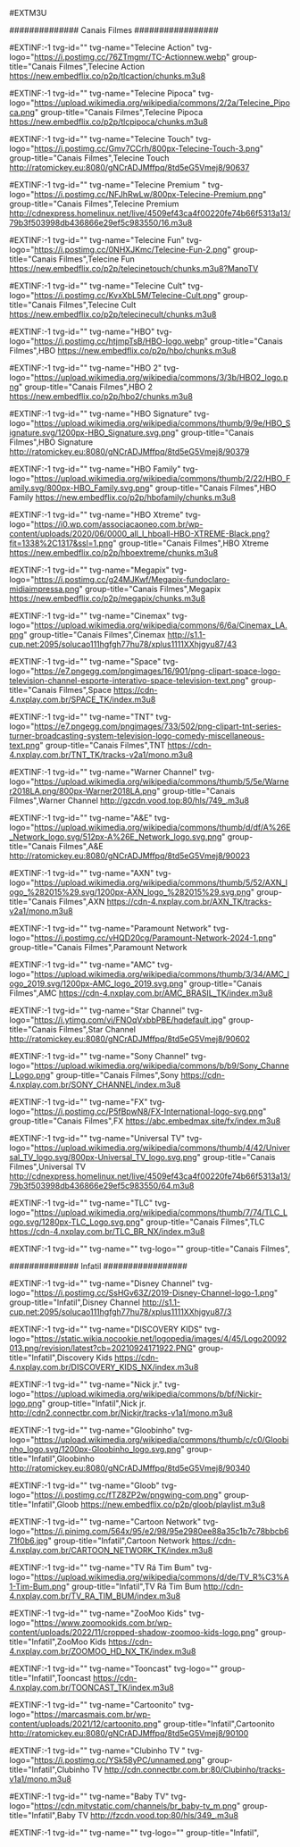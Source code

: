 #EXTM3U 

############## Canais Filmes ################# 

#EXTINF:-1 tvg-id="" tvg-name="Telecine Action" tvg-logo="https://i.postimg.cc/76ZTmgmr/TC-Actionnew.webp" group-title="Canais Filmes",Telecine Action
https://new.embedflix.co/p2p/tlcaction/chunks.m3u8

#EXTINF:-1 tvg-id="" tvg-name="Telecine Pipoca" tvg-logo="https://upload.wikimedia.org/wikipedia/commons/2/2a/Telecine_Pipoca.png" group-title="Canais Filmes",Telecine Pipoca
https://new.embedflix.co/p2p/tlcpipoca/chunks.m3u8

#EXTINF:-1 tvg-id="" tvg-name="Telecine Touch" tvg-logo="https://i.postimg.cc/Gmv7CCrh/800px-Telecine-Touch-3.png" group-title="Canais Filmes",Telecine Touch
http://ratomickey.eu:8080/gNCrADJMffpq/8td5eG5Vmej8/90637

#EXTINF:-1 tvg-id="" tvg-name="Telecine Premium " tvg-logo="https://i.postimg.cc/NFJhRwLw/800px-Telecine-Premium.png" group-title="Canais Filmes",Telecine Premium 
http://cdnexpress.homelinux.net/live/4509ef43ca4f00220fe74b66f5313a13/79b3f503998db436866e29ef5c983550/16.m3u8

#EXTINF:-1 tvg-id="" tvg-name="Telecine Fun" tvg-logo="https://i.postimg.cc/0NHXJKmc/Telecine-Fun-2.png" group-title="Canais Filmes",Telecine Fun
https://new.embedflix.co/p2p/telecinetouch/chunks.m3u8?ManoTV

#EXTINF:-1 tvg-id="" tvg-name="Telecine Cult" tvg-logo="https://i.postimg.cc/KvxXbL5M/Telecine-Cult.png" group-title="Canais Filmes",Telecine Cult
https://new.embedflix.co/p2p/telecinecult/chunks.m3u8

#EXTINF:-1 tvg-id="" tvg-name="HBO" tvg-logo="https://i.postimg.cc/htjmpTsB/HBO-logo.webp" group-title="Canais Filmes",HBO
https://new.embedflix.co/p2p/hbo/chunks.m3u8

#EXTINF:-1 tvg-id="" tvg-name="HBO 2" tvg-logo="https://upload.wikimedia.org/wikipedia/commons/3/3b/HBO2_logo.png" group-title="Canais Filmes",HBO 2
https://new.embedflix.co/p2p/hbo2/chunks.m3u8

#EXTINF:-1 tvg-id="" tvg-name="HBO Signature" tvg-logo="https://upload.wikimedia.org/wikipedia/commons/thumb/9/9e/HBO_Signature.svg/1200px-HBO_Signature.svg.png" group-title="Canais Filmes",HBO Signature
http://ratomickey.eu:8080/gNCrADJMffpq/8td5eG5Vmej8/90379

#EXTINF:-1 tvg-id="" tvg-name="HBO Family" tvg-logo="https://upload.wikimedia.org/wikipedia/commons/thumb/2/22/HBO_Family.svg/800px-HBO_Family.svg.png" group-title="Canais Filmes",HBO Family
https://new.embedflix.co/p2p/hbofamily/chunks.m3u8

#EXTINF:-1 tvg-id="" tvg-name="HBO Xtreme" tvg-logo="https://i0.wp.com/associacaoneo.com.br/wp-content/uploads/2020/06/0000_all_l_hboall-HBO-XTREME-Black.png?fit=1338%2C1317&ssl=1.png" group-title="Canais Filmes",HBO Xtreme
https://new.embedflix.co/p2p/hboextreme/chunks.m3u8

#EXTINF:-1 tvg-id="" tvg-name="Megapix" tvg-logo="https://i.postimg.cc/g24MJKwf/Megapix-fundoclaro-midiaimpressa.png" group-title="Canais Filmes",Megapix
https://new.embedflix.co/p2p/megapix/chunks.m3u8

#EXTINF:-1 tvg-id="" tvg-name="Cinemax" tvg-logo="https://upload.wikimedia.org/wikipedia/commons/6/6a/Cinemax_LA.png" group-title="Canais Filmes",Cinemax
http://s1.1-cup.net:2095/solucao111hgfgh77hu78/xplus1111XXhjgyu87/43

#EXTINF:-1 tvg-id="" tvg-name="Space" tvg-logo="https://e7.pngegg.com/pngimages/16/901/png-clipart-space-logo-television-channel-esporte-interativo-space-television-text.png" group-title="Canais Filmes",Space
https://cdn-4.nxplay.com.br/SPACE_TK/index.m3u8

#EXTINF:-1 tvg-id="" tvg-name="TNT" tvg-logo="https://e7.pngegg.com/pngimages/733/502/png-clipart-tnt-series-turner-broadcasting-system-television-logo-comedy-miscellaneous-text.png" group-title="Canais Filmes",TNT
https://cdn-4.nxplay.com.br/TNT_TK/tracks-v2a1/mono.m3u8

#EXTINF:-1 tvg-id="" tvg-name="Warner Channel" tvg-logo="https://upload.wikimedia.org/wikipedia/commons/thumb/5/5e/Warner2018LA.png/800px-Warner2018LA.png" group-title="Canais Filmes",Warner Channel
http://gzcdn.vood.top:80/hls/749_.m3u8

#EXTINF:-1 tvg-id="" tvg-name="A&E" tvg-logo="https://upload.wikimedia.org/wikipedia/commons/thumb/d/df/A%26E_Network_logo.svg/512px-A%26E_Network_logo.svg.png" group-title="Canais Filmes",A&E
http://ratomickey.eu:8080/gNCrADJMffpq/8td5eG5Vmej8/90023

#EXTINF:-1 tvg-id="" tvg-name="AXN" tvg-logo="https://upload.wikimedia.org/wikipedia/commons/thumb/5/52/AXN_logo_%282015%29.svg/1200px-AXN_logo_%282015%29.svg.png" group-title="Canais Filmes",AXN
https://cdn-4.nxplay.com.br/AXN_TK/tracks-v2a1/mono.m3u8

#EXTINF:-1 tvg-id="" tvg-name="Paramount Network" tvg-logo="https://i.postimg.cc/vHQD20cg/Paramount-Network-2024-1.png" group-title="Canais Filmes",Paramount Network

#EXTINF:-1 tvg-id="" tvg-name="AMC" tvg-logo="https://upload.wikimedia.org/wikipedia/commons/thumb/3/34/AMC_logo_2019.svg/1200px-AMC_logo_2019.svg.png" group-title="Canais Filmes",AMC
https://cdn-4.nxplay.com.br/AMC_BRASIL_TK/index.m3u8

#EXTINF:-1 tvg-id="" tvg-name="Star Channel" tvg-logo="https://i.ytimg.com/vi/FNOqVxbbPBE/hqdefault.jpg" group-title="Canais Filmes",Star Channel
http://ratomickey.eu:8080/gNCrADJMffpq/8td5eG5Vmej8/90602

#EXTINF:-1 tvg-id="" tvg-name="Sony Channel" tvg-logo="https://upload.wikimedia.org/wikipedia/commons/b/b9/Sony_Channel_Logo.png" group-title="Canais Filmes",Sony
https://cdn-4.nxplay.com.br/SONY_CHANNEL/index.m3u8

#EXTINF:-1 tvg-id="" tvg-name="FX" tvg-logo="https://i.postimg.cc/P5fBpwN8/FX-International-logo-svg.png" group-title="Canais Filmes",FX
https://abc.embedmax.site/fx/index.m3u8

#EXTINF:-1 tvg-id="" tvg-name="Universal TV" tvg-logo="https://upload.wikimedia.org/wikipedia/commons/thumb/4/42/Universal_TV_logo.svg/800px-Universal_TV_logo.svg.png" group-title="Canais Filmes",Universal TV
http://cdnexpress.homelinux.net/live/4509ef43ca4f00220fe74b66f5313a13/79b3f503998db436866e29ef5c983550/64.m3u8

#EXTINF:-1 tvg-id="" tvg-name="TLC" tvg-logo="https://upload.wikimedia.org/wikipedia/commons/thumb/7/74/TLC_Logo.svg/1280px-TLC_Logo.svg.png" group-title="Canais Filmes",TLC
https://cdn-4.nxplay.com.br/TLC_BR_NX/index.m3u8


#EXTINF:-1 tvg-id="" tvg-name="" tvg-logo="" group-title="Canais Filmes",

############## Infatil ################# 

#EXTINF:-1 tvg-id="" tvg-name="Disney Channel" tvg-logo="https://i.postimg.cc/SsHGv63Z/2019-Disney-Channel-logo-1.png" group-title="Infatil",Disney Channel
http://s1.1-cup.net:2095/solucao111hgfgh77hu78/xplus1111XXhjgyu87/3

#EXTINF:-1 tvg-id="" tvg-name="DISCOVERY KIDS" tvg-logo="https://static.wikia.nocookie.net/logopedia/images/4/45/Logo20092013.png/revision/latest?cb=20210924171922.PNG" group-title="Infatil",Discovery Kids
https://cdn-4.nxplay.com.br/DISCOVERY_KIDS_NX/index.m3u8

#EXTINF:-1 tvg-id="" tvg-name="Nick jr." tvg-logo="https://upload.wikimedia.org/wikipedia/commons/b/bf/Nickjr-logo.png" group-title="Infatil",Nick jr.
http://cdn2.connectbr.com.br/Nickjr/tracks-v1a1/mono.m3u8

#EXTINF:-1 tvg-id="" tvg-name="Gloobinho" tvg-logo="https://upload.wikimedia.org/wikipedia/commons/thumb/c/c0/Gloobinho_logo.svg/1200px-Gloobinho_logo.svg.png" group-title="Infatil",Gloobinho
http://ratomickey.eu:8080/gNCrADJMffpq/8td5eG5Vmej8/90340

#EXTINF:-1 tvg-id="" tvg-name="Gloob" tvg-logo="https://i.postimg.cc/fTZ8ZP2w/pngwing-com.png" group-title="Infatil",Gloob
https://new.embedflix.co/p2p/gloob/playlist.m3u8

#EXTINF:-1 tvg-id="" tvg-name="Cartoon Network" tvg-logo="https://i.pinimg.com/564x/95/e2/98/95e2980ee88a35c1b7c78bbcb671f0b6.jpg" group-title="Infatil",Cartoon Network
https://cdn-4.nxplay.com.br/CARTOON_NETWORK_TK/index.m3u8

#EXTINF:-1 tvg-id="" tvg-name="TV Rá Tim Bum" tvg-logo="https://upload.wikimedia.org/wikipedia/commons/d/de/TV_R%C3%A1-Tim-Bum.png" group-title="Infatil",TV Rá Tim Bum
http://cdn-4.nxplay.com.br/TV_RA_TIM_BUM/index.m3u8

#EXTINF:-1 tvg-id="" tvg-name="ZooMoo Kids" tvg-logo="https://www.zoomookids.com.br/wp-content/uploads/2022/11/cropped-shadow-zoomoo-kids-logo.png" group-title="Infatil",ZooMoo Kids
https://cdn-4.nxplay.com.br/ZOOMOO_HD_NX_TK/index.m3u8

#EXTINF:-1 tvg-id="" tvg-name="Tooncast" tvg-logo="" group-title="Infatil",Tooncast
https://cdn-4.nxplay.com.br/TOONCAST_TK/index.m3u8

#EXTINF:-1 tvg-id="" tvg-name="Cartoonito" tvg-logo="https://marcasmais.com.br/wp-content/uploads/2021/12/cartoonito.png" group-title="Infatil",Cartoonito
http://ratomickey.eu:8080/gNCrADJMffpq/8td5eG5Vmej8/90100

#EXTINF:-1 tvg-id="" tvg-name="Clubinho TV " tvg-logo="https://i.postimg.cc/YSk58yPC/unnamed.png" group-title="Infatil",Clubinho TV 
http://cdn.connectbr.com.br:80/Clubinho/tracks-v1a1/mono.m3u8

#EXTINF:-1 tvg-id="" tvg-name="Baby TV" tvg-logo="https://cdn.mitvstatic.com/channels/br_baby-tv_m.png" group-title="Infatil",Baby TV
http://fzcdn.vood.top:80/hls/349_.m3u8

#EXTINF:-1 tvg-id="" tvg-name="" tvg-logo="" group-title="Infatil",


